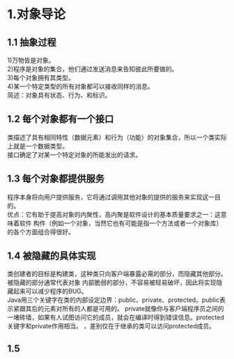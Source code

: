 # 1.对象导论
## 1.1 抽象过程  
1)万物皆是对象。  
2)程序是对象的集合，他们通过发送消息来告知彼此所要做的。  
3)每个对象拥有其类型。  
4)某一个特定类型的所有对象都可以接收同样的消息。  
简述：对象具有状态、行为、和标识。
## 1.2 每个对象都有一个接口  
  类描述了具有相同特性（数据元素）和行为（功能）的对象集合，所以一个类实际上就是一个数据类型。  
  接口确定了对某一个特定对象的所能发出的请求。  
## 1.3 每个对象都提供服务 
  程序本身将向用户提供服务，它将通过调用其他对象的提供的服务来实现这一目的。  
  优点：它有助于提高对象的内聚性，高内聚是软件设计的基本质量要求之一：这意味着软件
  构件（例如一个对象，当然它也有可能是指一个方法或者一个对象库）的各个方面组合得很好。
## 1.4 被隐藏的具体实现 
类创建者的目标是构建类，这种类只向客户端暴露必需的部分，而隐藏其他部分。被隐藏的部分通常代表对象
内部脆弱的部分，不容易被轻易破坏，因此将实现隐藏起来可以减少程序的BUG。  
Java用三个关键字在类的内部设定边界：public、private、protected。public表示紧跟其后的元素对所有的人都是可用的。
private就像你与客户端程序员之间的一堵砖墙，如果有人试图访问它的成员，就会在编译时得到错误信息。protected关键字和private作用相当。
，差别仅在于继承的类可以访问protected成员。
## 1.5
  


